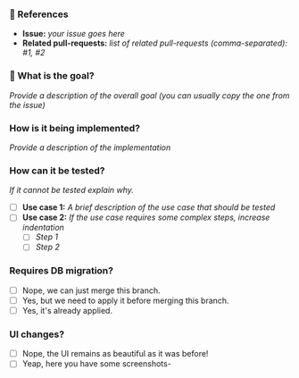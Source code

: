 ### :pushpin: References
* **Issue:** _your issue goes here_
* **Related pull-requests:** _list of related pull-requests (comma-separated): #1, #2_

### :tophat: What is the goal?

_Provide a description of the overall goal (you can usually copy the one from the issue)_

### How is it being implemented?

_Provide a description of the implementation_

### How can it be tested?

_If it cannot be tested explain why._

- [ ] **Use case 1:** _A brief description of the use case that should be tested_
- [ ] **Use case 2:** _If the use case requires some complex steps, increase indentation_
  - [ ] _Step 1_
  - [ ] _Step 2_

### Requires DB migration?

- [ ] Nope, we can just merge this branch.
- [ ] Yes, but we need to apply it before merging this branch.
- [ ] Yes, it's already applied.

### UI changes?

- [ ] Nope, the UI remains as beautiful as it was before!
- [ ] Yeap, here you have some screenshots-
